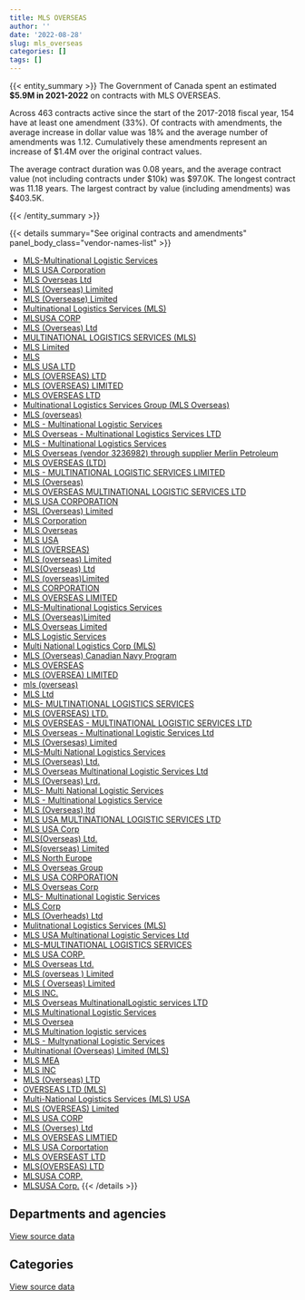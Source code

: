```yaml
---
title: MLS OVERSEAS
author: ''
date: '2022-08-28'
slug: mls_overseas
categories: []
tags: []
---
```


<script src="/rmarkdown-libs/htmlwidgets/htmlwidgets.js"></script>
<link href="/rmarkdown-libs/datatables-css/datatables-crosstalk.css" rel="stylesheet" />
<script src="/rmarkdown-libs/datatables-binding/datatables.js"></script>
<script src="/rmarkdown-libs/jquery/jquery-3.6.0.min.js"></script>
<link href="/rmarkdown-libs/dt-core-bootstrap/css/dataTables.bootstrap.min.css" rel="stylesheet" />
<link href="/rmarkdown-libs/dt-core-bootstrap/css/dataTables.bootstrap.extra.css" rel="stylesheet" />
<script src="/rmarkdown-libs/dt-core-bootstrap/js/jquery.dataTables.min.js"></script>
<script src="/rmarkdown-libs/dt-core-bootstrap/js/dataTables.bootstrap.min.js"></script>
<link href="/rmarkdown-libs/crosstalk/css/crosstalk.min.css" rel="stylesheet" />
<script src="/rmarkdown-libs/crosstalk/js/crosstalk.min.js"></script>
<script src="/rmarkdown-libs/htmlwidgets/htmlwidgets.js"></script>
<link href="/rmarkdown-libs/datatables-css/datatables-crosstalk.css" rel="stylesheet" />
<script src="/rmarkdown-libs/datatables-binding/datatables.js"></script>
<script src="/rmarkdown-libs/jquery/jquery-3.6.0.min.js"></script>
<link href="/rmarkdown-libs/dt-core-bootstrap/css/dataTables.bootstrap.min.css" rel="stylesheet" />
<link href="/rmarkdown-libs/dt-core-bootstrap/css/dataTables.bootstrap.extra.css" rel="stylesheet" />
<script src="/rmarkdown-libs/dt-core-bootstrap/js/jquery.dataTables.min.js"></script>
<script src="/rmarkdown-libs/dt-core-bootstrap/js/dataTables.bootstrap.min.js"></script>
<link href="/rmarkdown-libs/crosstalk/css/crosstalk.min.css" rel="stylesheet" />
<script src="/rmarkdown-libs/crosstalk/js/crosstalk.min.js"></script>

{{< entity_summary >}}
The Government of Canada spent an estimated **\$5.9M in 2021-2022** on contracts with MLS OVERSEAS.

Across 463 contracts active since the start of the 2017-2018 fiscal year, 154 have at least one amendment (33%). Of contracts with amendments, the average increase in dollar value was 18% and the average number of amendments was 1.12. Cumulatively these amendments represent an increase of \$1.4M over the original contract values.

The average contract duration was 0.08 years, and the average contract value (not including contracts under \$10k) was \$97.0K. The longest contract was 11.18 years. The largest contract by value (including amendments) was \$403.5K.

{{< /entity_summary >}}

{{< details summary="See original contracts and amendments" panel_body_class="vendor-names-list" >}}
- [MLS-Multinational Logistic Services](https://search.open.canada.ca/en/ct/?sort=contract_value_f%20desc&page=1&search_text=%22MLS-Multinational%20Logistic%20Services%22)
- [MLS USA Corporation](https://search.open.canada.ca/en/ct/?sort=contract_value_f%20desc&page=1&search_text=%22MLS%20USA%20Corporation%22)
- [MLS Overseas Ltd](https://search.open.canada.ca/en/ct/?sort=contract_value_f%20desc&page=1&search_text=%22MLS%20Overseas%20Ltd%22)
- [MLS (Overseas) Limited](https://search.open.canada.ca/en/ct/?sort=contract_value_f%20desc&page=1&search_text=%22MLS%20%28Overseas%29%20Limited%22)
- [MLS (Oversease) Limited](https://search.open.canada.ca/en/ct/?sort=contract_value_f%20desc&page=1&search_text=%22MLS%20%28Oversease%29%20Limited%22)
- [Multinational Logistics Services (MLS)](https://search.open.canada.ca/en/ct/?sort=contract_value_f%20desc&page=1&search_text=%22Multinational%20Logistics%20Services%20%28MLS%29%22)
- [MLSUSA CORP](https://search.open.canada.ca/en/ct/?sort=contract_value_f%20desc&page=1&search_text=%22MLSUSA%20CORP%22)
- [MLS (Overseas) Ltd](https://search.open.canada.ca/en/ct/?sort=contract_value_f%20desc&page=1&search_text=%22MLS%20%28Overseas%29%20Ltd%22)
- [MULTINATIONAL LOGISTICS SERVICES (MLS)](https://search.open.canada.ca/en/ct/?sort=contract_value_f%20desc&page=1&search_text=%22MULTINATIONAL%20LOGISTICS%20SERVICES%20%28MLS%29%22)
- [MLS Limited](https://search.open.canada.ca/en/ct/?sort=contract_value_f%20desc&page=1&search_text=%22MLS%20Limited%22)
- [MLS](https://search.open.canada.ca/en/ct/?sort=contract_value_f%20desc&page=1&search_text=%22MLS%22)
- [MLS USA LTD](https://search.open.canada.ca/en/ct/?sort=contract_value_f%20desc&page=1&search_text=%22MLS%20USA%20LTD%22)
- [MLS (OVERSEAS) LTD](https://search.open.canada.ca/en/ct/?sort=contract_value_f%20desc&page=1&search_text=%22MLS%20%28OVERSEAS%29%20LTD%22)
- [MLS (OVERSEAS) LIMITED](https://search.open.canada.ca/en/ct/?sort=contract_value_f%20desc&page=1&search_text=%22MLS%20%28OVERSEAS%29%20LIMITED%22)
- [MLS OVERSEAS LTD](https://search.open.canada.ca/en/ct/?sort=contract_value_f%20desc&page=1&search_text=%22MLS%20OVERSEAS%20LTD%22)
- [Multinational Logistics Services Group (MLS Overseas)](https://search.open.canada.ca/en/ct/?sort=contract_value_f%20desc&page=1&search_text=%22Multinational%20Logistics%20Services%20Group%20%28MLS%20Overseas%29%22)
- [MLS (overseas)](https://search.open.canada.ca/en/ct/?sort=contract_value_f%20desc&page=1&search_text=%22MLS%20%28overseas%29%22)
- [MLS - Multinational Logistic Services](https://search.open.canada.ca/en/ct/?sort=contract_value_f%20desc&page=1&search_text=%22MLS%20-%20Multinational%20Logistic%20Services%22)
- [MLS Overseas - Multinational Logistics Services LTD](https://search.open.canada.ca/en/ct/?sort=contract_value_f%20desc&page=1&search_text=%22MLS%20Overseas%20-%20Multinational%20Logistics%20Services%20LTD%22)
- [MLS - Multinational Logistics Services](https://search.open.canada.ca/en/ct/?sort=contract_value_f%20desc&page=1&search_text=%22MLS%20-%20Multinational%20Logistics%20Services%22)
- [MLS Overseas (vendor 3236982) through supplier Merlin Petroleum](https://search.open.canada.ca/en/ct/?sort=contract_value_f%20desc&page=1&search_text=%22MLS%20Overseas%20%28vendor%203236982%29%20through%20supplier%20Merlin%20Petroleum%22)
- [MLS OVERSEAS (LTD)](https://search.open.canada.ca/en/ct/?sort=contract_value_f%20desc&page=1&search_text=%22MLS%20OVERSEAS%20%28LTD%29%22)
- [MLS - MULTINATIONAL LOGISTIC SERVICES LIMITED](https://search.open.canada.ca/en/ct/?sort=contract_value_f%20desc&page=1&search_text=%22MLS%20-%20MULTINATIONAL%20LOGISTIC%20SERVICES%20LIMITED%22)
- [MLS (Overseas)](https://search.open.canada.ca/en/ct/?sort=contract_value_f%20desc&page=1&search_text=%22MLS%20%28Overseas%29%22)
- [MLS OVERSEAS MULTINATIONAL LOGISTIC SERVICES LTD](https://search.open.canada.ca/en/ct/?sort=contract_value_f%20desc&page=1&search_text=%22MLS%20OVERSEAS%20MULTINATIONAL%20LOGISTIC%20SERVICES%20LTD%22)
- [MLS USA CORPORATION](https://search.open.canada.ca/en/ct/?sort=contract_value_f%20desc&page=1&search_text=%22MLS%20USA%20CORPORATION%22)
- [MSL (Overseas) Limited](https://search.open.canada.ca/en/ct/?sort=contract_value_f%20desc&page=1&search_text=%22MSL%20%28Overseas%29%20Limited%22)
- [MLS Corporation](https://search.open.canada.ca/en/ct/?sort=contract_value_f%20desc&page=1&search_text=%22MLS%20Corporation%22)
- [MLS Overseas](https://search.open.canada.ca/en/ct/?sort=contract_value_f%20desc&page=1&search_text=%22MLS%20Overseas%22)
- [MLS USA](https://search.open.canada.ca/en/ct/?sort=contract_value_f%20desc&page=1&search_text=%22MLS%20USA%22)
- [MLS (OVERSEAS)](https://search.open.canada.ca/en/ct/?sort=contract_value_f%20desc&page=1&search_text=%22MLS%20%28OVERSEAS%29%22)
- [MLS (overseas) Limited](https://search.open.canada.ca/en/ct/?sort=contract_value_f%20desc&page=1&search_text=%22MLS%20%28overseas%29%20Limited%22)
- [MLS(Overseas) Ltd](https://search.open.canada.ca/en/ct/?sort=contract_value_f%20desc&page=1&search_text=%22MLS%28Overseas%29%20Ltd%22)
- [MLS (overseas)Limited](https://search.open.canada.ca/en/ct/?sort=contract_value_f%20desc&page=1&search_text=%22MLS%20%28overseas%29Limited%22)
- [MLS CORPORATION](https://search.open.canada.ca/en/ct/?sort=contract_value_f%20desc&page=1&search_text=%22MLS%20CORPORATION%22)
- [MLS OVERSEAS LIMITED](https://search.open.canada.ca/en/ct/?sort=contract_value_f%20desc&page=1&search_text=%22MLS%20OVERSEAS%20LIMITED%22)
- [MLS-Multinational Logistics Services](https://search.open.canada.ca/en/ct/?sort=contract_value_f%20desc&page=1&search_text=%22MLS-Multinational%20Logistics%20Services%22)
- [MLS (Overseas)Limited](https://search.open.canada.ca/en/ct/?sort=contract_value_f%20desc&page=1&search_text=%22MLS%20%28Overseas%29Limited%22)
- [MLS Overseas Limited](https://search.open.canada.ca/en/ct/?sort=contract_value_f%20desc&page=1&search_text=%22MLS%20Overseas%20Limited%22)
- [MLS Logistic Services](https://search.open.canada.ca/en/ct/?sort=contract_value_f%20desc&page=1&search_text=%22MLS%20Logistic%20Services%22)
- [Multi National Logistics Corp (MLS)](https://search.open.canada.ca/en/ct/?sort=contract_value_f%20desc&page=1&search_text=%22Multi%20National%20Logistics%20Corp%20%28MLS%29%22)
- [MLS (Overseas) Canadian Navy Program](https://search.open.canada.ca/en/ct/?sort=contract_value_f%20desc&page=1&search_text=%22MLS%20%28Overseas%29%20Canadian%20Navy%20Program%22)
- [MLS OVERSEAS](https://search.open.canada.ca/en/ct/?sort=contract_value_f%20desc&page=1&search_text=%22MLS%20OVERSEAS%22)
- [MLS (OVERSEA) LIMITED](https://search.open.canada.ca/en/ct/?sort=contract_value_f%20desc&page=1&search_text=%22MLS%20%28OVERSEA%29%20LIMITED%22)
- [mls (overseas)](https://search.open.canada.ca/en/ct/?sort=contract_value_f%20desc&page=1&search_text=%22mls%20%28overseas%29%22)
- [MLS Ltd](https://search.open.canada.ca/en/ct/?sort=contract_value_f%20desc&page=1&search_text=%22MLS%20Ltd%22)
- [MLS- MULTINATIONAL LOGISTICS SERVICES](https://search.open.canada.ca/en/ct/?sort=contract_value_f%20desc&page=1&search_text=%22MLS-%20MULTINATIONAL%20LOGISTICS%20SERVICES%22)
- [MLS (OVERSEAS) LTD.](https://search.open.canada.ca/en/ct/?sort=contract_value_f%20desc&page=1&search_text=%22MLS%20%28OVERSEAS%29%20LTD.%22)
- [MLS OVERSEAS - MULTINATIONAL LOGISTIC SERVICES LTD](https://search.open.canada.ca/en/ct/?sort=contract_value_f%20desc&page=1&search_text=%22MLS%20OVERSEAS%20-%20MULTINATIONAL%20LOGISTIC%20SERVICES%20LTD%22)
- [MLS Overseas - Multinational Logistic Services Ltd](https://search.open.canada.ca/en/ct/?sort=contract_value_f%20desc&page=1&search_text=%22MLS%20Overseas%20-%20Multinational%20Logistic%20Services%20Ltd%22)
- [MLS (Oversesas) Limited](https://search.open.canada.ca/en/ct/?sort=contract_value_f%20desc&page=1&search_text=%22MLS%20%28Oversesas%29%20Limited%22)
- [MLS-Multi National Logistics Services](https://search.open.canada.ca/en/ct/?sort=contract_value_f%20desc&page=1&search_text=%22MLS-Multi%20National%20Logistics%20Services%22)
- [MLS (Overseas) Ltd.](https://search.open.canada.ca/en/ct/?sort=contract_value_f%20desc&page=1&search_text=%22MLS%20%28Overseas%29%20Ltd.%22)
- [MLS Overseas Multinational Logistic Services Ltd](https://search.open.canada.ca/en/ct/?sort=contract_value_f%20desc&page=1&search_text=%22MLS%20Overseas%20Multinational%20Logistic%20Services%20Ltd%22)
- [MLS (Overseas) Lrd.](https://search.open.canada.ca/en/ct/?sort=contract_value_f%20desc&page=1&search_text=%22MLS%20%28Overseas%29%20Lrd.%22)
- [MLS- Multi National Logistic Services](https://search.open.canada.ca/en/ct/?sort=contract_value_f%20desc&page=1&search_text=%22MLS-%20Multi%20National%20Logistic%20Services%22)
- [MLS - Multinational Logistics Service](https://search.open.canada.ca/en/ct/?sort=contract_value_f%20desc&page=1&search_text=%22MLS%20-%20Multinational%20Logistics%20Service%22)
- [MLS (Overseas) ltd](https://search.open.canada.ca/en/ct/?sort=contract_value_f%20desc&page=1&search_text=%22MLS%20%28Overseas%29%20ltd%22)
- [MLS USA MULTINATIONAL LOGISTIC SERVICES LTD](https://search.open.canada.ca/en/ct/?sort=contract_value_f%20desc&page=1&search_text=%22MLS%20USA%20MULTINATIONAL%20LOGISTIC%20SERVICES%20LTD%22)
- [MLS USA Corp](https://search.open.canada.ca/en/ct/?sort=contract_value_f%20desc&page=1&search_text=%22MLS%20USA%20Corp%22)
- [MLS(Overseas) Ltd.](https://search.open.canada.ca/en/ct/?sort=contract_value_f%20desc&page=1&search_text=%22MLS%28Overseas%29%20Ltd.%22)
- [MLS(overseas) Limited](https://search.open.canada.ca/en/ct/?sort=contract_value_f%20desc&page=1&search_text=%22MLS%28overseas%29%20Limited%22)
- [MLS North Europe](https://search.open.canada.ca/en/ct/?sort=contract_value_f%20desc&page=1&search_text=%22MLS%20North%20Europe%22)
- [MLS Overseas Group](https://search.open.canada.ca/en/ct/?sort=contract_value_f%20desc&page=1&search_text=%22MLS%20Overseas%20Group%22)
- [MLS USA CORPORATION](https://search.open.canada.ca/en/ct/?sort=contract_value_f%20desc&page=1&search_text=%22MLS%20%20USA%20CORPORATION%22)
- [MLS Overseas Corp](https://search.open.canada.ca/en/ct/?sort=contract_value_f%20desc&page=1&search_text=%22MLS%20Overseas%20Corp%22)
- [MLS- Multinational Logistic Services](https://search.open.canada.ca/en/ct/?sort=contract_value_f%20desc&page=1&search_text=%22MLS-%20Multinational%20Logistic%20Services%22)
- [MLS Corp](https://search.open.canada.ca/en/ct/?sort=contract_value_f%20desc&page=1&search_text=%22MLS%20Corp%22)
- [MLS (Overheads) Ltd](https://search.open.canada.ca/en/ct/?sort=contract_value_f%20desc&page=1&search_text=%22MLS%20%28Overheads%29%20Ltd%22)
- [Mulitnational Logistics Services (MLS)](https://search.open.canada.ca/en/ct/?sort=contract_value_f%20desc&page=1&search_text=%22Mulitnational%20Logistics%20Services%20%28MLS%29%22)
- [MLS USA Multinational Logistic Services Ltd](https://search.open.canada.ca/en/ct/?sort=contract_value_f%20desc&page=1&search_text=%22MLS%20USA%20Multinational%20Logistic%20Services%20Ltd%22)
- [MLS-MULTINATIONAL LOGISTICS SERVICES](https://search.open.canada.ca/en/ct/?sort=contract_value_f%20desc&page=1&search_text=%22MLS-MULTINATIONAL%20LOGISTICS%20SERVICES%22)
- [MLS USA CORP.](https://search.open.canada.ca/en/ct/?sort=contract_value_f%20desc&page=1&search_text=%22MLS%20USA%20CORP.%22)
- [MLS Overseas Ltd.](https://search.open.canada.ca/en/ct/?sort=contract_value_f%20desc&page=1&search_text=%22MLS%20Overseas%20Ltd.%22)
- [MLS (overseas ) Limited](https://search.open.canada.ca/en/ct/?sort=contract_value_f%20desc&page=1&search_text=%22MLS%20%28overseas%20%29%20Limited%22)
- [MLS ( Overseas) Limited](https://search.open.canada.ca/en/ct/?sort=contract_value_f%20desc&page=1&search_text=%22MLS%20%28%20Overseas%29%20Limited%22)
- [MLS INC.](https://search.open.canada.ca/en/ct/?sort=contract_value_f%20desc&page=1&search_text=%22MLS%20INC.%22)
- [MLS Overseas MultinationalLogistic services LTD](https://search.open.canada.ca/en/ct/?sort=contract_value_f%20desc&page=1&search_text=%22MLS%20Overseas%20MultinationalLogistic%20services%20LTD%22)
- [MLS Multinational Logistic Services](https://search.open.canada.ca/en/ct/?sort=contract_value_f%20desc&page=1&search_text=%22MLS%20Multinational%20Logistic%20Services%22)
- [MLS Oversea](https://search.open.canada.ca/en/ct/?sort=contract_value_f%20desc&page=1&search_text=%22MLS%20Oversea%22)
- [MLS Multination logistic services](https://search.open.canada.ca/en/ct/?sort=contract_value_f%20desc&page=1&search_text=%22MLS%20Multination%20logistic%20services%22)
- [MLS - Multynational Logistic Services](https://search.open.canada.ca/en/ct/?sort=contract_value_f%20desc&page=1&search_text=%22MLS%20-%20Multynational%20Logistic%20Services%22)
- [Multinational (Overseas) Limited (MLS)](https://search.open.canada.ca/en/ct/?sort=contract_value_f%20desc&page=1&search_text=%22Multinational%20%28Overseas%29%20Limited%20%28MLS%29%22)
- [MLS MEA](https://search.open.canada.ca/en/ct/?sort=contract_value_f%20desc&page=1&search_text=%22MLS%20MEA%22)
- [MLS INC](https://search.open.canada.ca/en/ct/?sort=contract_value_f%20desc&page=1&search_text=%22MLS%20INC%22)
- [MLS (Overseas) LTD](https://search.open.canada.ca/en/ct/?sort=contract_value_f%20desc&page=1&search_text=%22MLS%20%28Overseas%29%20LTD%22)
- [OVERSEAS LTD (MLS)](https://search.open.canada.ca/en/ct/?sort=contract_value_f%20desc&page=1&search_text=%22OVERSEAS%20LTD%20%28MLS%29%22)
- [Multi-National Logistics Services (MLS) USA](https://search.open.canada.ca/en/ct/?sort=contract_value_f%20desc&page=1&search_text=%22Multi-National%20%20Logistics%20Services%20%28MLS%29%20USA%22)
- [MLS (OVERSEAS) Limited](https://search.open.canada.ca/en/ct/?sort=contract_value_f%20desc&page=1&search_text=%22MLS%20%28OVERSEAS%29%20Limited%22)
- [MLS USA CORP](https://search.open.canada.ca/en/ct/?sort=contract_value_f%20desc&page=1&search_text=%22MLS%20USA%20CORP%22)
- [MLS (Overses) Ltd](https://search.open.canada.ca/en/ct/?sort=contract_value_f%20desc&page=1&search_text=%22MLS%20%28Overses%29%20Ltd%22)
- [MLS OVERSEAS LIMTIED](https://search.open.canada.ca/en/ct/?sort=contract_value_f%20desc&page=1&search_text=%22MLS%20OVERSEAS%20LIMTIED%22)
- [MLS USA Corportation](https://search.open.canada.ca/en/ct/?sort=contract_value_f%20desc&page=1&search_text=%22MLS%20USA%20Corportation%22)
- [MLS OVERSEAST LTD](https://search.open.canada.ca/en/ct/?sort=contract_value_f%20desc&page=1&search_text=%22MLS%20OVERSEAST%20LTD%22)
- [MLS(OVERSEAS) LTD](https://search.open.canada.ca/en/ct/?sort=contract_value_f%20desc&page=1&search_text=%22MLS%28OVERSEAS%29%20LTD%22)
- [MLSUSA CORP.](https://search.open.canada.ca/en/ct/?sort=contract_value_f%20desc&page=1&search_text=%22MLSUSA%20CORP.%22)
- [MLSUSA Corp.](https://search.open.canada.ca/en/ct/?sort=contract_value_f%20desc&page=1&search_text=%22MLSUSA%20Corp.%22)
{{< /details >}}

## Departments and agencies

<div id="htmlwidget-1" style="width:100%;height:auto;" class="datatables html-widget"></div>
<script type="application/json" data-for="htmlwidget-1">{"x":{"style":"bootstrap","filter":"none","vertical":false,"data":[["<a href=\"/departments/dnd-mdn/\">National Defence<\/a>"],[14894938.16],[12781005.81],[5553453.31],[5855587.37]],"container":"<table class=\"table table-striped table-hover row-border order-column display\">\n  <thead>\n    <tr>\n      <th>Department<\/th>\n      <th>2018-2019<\/th>\n      <th>2019-2020<\/th>\n      <th>2020-2021<\/th>\n      <th>2021-2022<\/th>\n    <\/tr>\n  <\/thead>\n<\/table>","options":{"order":[[4,"desc"]],"pageLength":10,"autoWidth":true,"columnDefs":[{"targets":1,"render":"function(data, type, row, meta) {\n    return type !== 'display' ? data : DTWidget.formatCurrency(data, \"$\", 2, 3, \",\", \".\", true, null);\n  }"},{"targets":2,"render":"function(data, type, row, meta) {\n    return type !== 'display' ? data : DTWidget.formatCurrency(data, \"$\", 2, 3, \",\", \".\", true, null);\n  }"},{"targets":3,"render":"function(data, type, row, meta) {\n    return type !== 'display' ? data : DTWidget.formatCurrency(data, \"$\", 2, 3, \",\", \".\", true, null);\n  }"},{"targets":4,"render":"function(data, type, row, meta) {\n    return type !== 'display' ? data : DTWidget.formatCurrency(data, \"$\", 2, 3, \",\", \".\", true, null);\n  }"},{"width":"16%","targets":[1,2,3,4]},{"className":"dt-right","targets":[1,2,3,4]}],"orderClasses":false}},"evals":["options.columnDefs.0.render","options.columnDefs.1.render","options.columnDefs.2.render","options.columnDefs.3.render"],"jsHooks":[]}</script>
<p class="text-right">
<a href="https://github.com/GoC-Spending/contracts-data/tree/main/data/out/vendors/mls_overseas/summary_by_fiscal_year_by_department.csv" class="source-data-link btn btn-link">View source data</a>
</p>

## Categories

<div id="htmlwidget-2" style="width:100%;height:auto;" class="datatables html-widget"></div>
<script type="application/json" data-for="htmlwidget-2">{"x":{"style":"bootstrap","filter":"none","vertical":false,"data":[["<a href=\"/categories/facilities_and_construction/\">Facilities and construction<\/a>","<a href=\"/categories/office_management/\">Office management<\/a>","<a href=\"/categories/defence/\">Defence<\/a>","<a href=\"/categories/professional_services/\">Professional services<\/a>","<a href=\"/categories/industrial_products_and_services/\">Industrial products and services<\/a>"],[null,1285736.23,909965.41,12699236.53,null],[null,1686796.17,1718550.87,9375658.77,null],[20627.71,1624523.06,1503261,2222204.14,182837.4],[null,1705586.93,2427.78,4147572.65,null]],"container":"<table class=\"table table-striped table-hover row-border order-column display\">\n  <thead>\n    <tr>\n      <th>Category<\/th>\n      <th>2018-2019<\/th>\n      <th>2019-2020<\/th>\n      <th>2020-2021<\/th>\n      <th>2021-2022<\/th>\n    <\/tr>\n  <\/thead>\n<\/table>","options":{"order":[[4,"desc"]],"dom":"t","pageLength":30,"autoWidth":true,"columnDefs":[{"targets":1,"render":"function(data, type, row, meta) {\n    return type !== 'display' ? data : DTWidget.formatCurrency(data, \"$\", 2, 3, \",\", \".\", true, null);\n  }"},{"targets":2,"render":"function(data, type, row, meta) {\n    return type !== 'display' ? data : DTWidget.formatCurrency(data, \"$\", 2, 3, \",\", \".\", true, null);\n  }"},{"targets":3,"render":"function(data, type, row, meta) {\n    return type !== 'display' ? data : DTWidget.formatCurrency(data, \"$\", 2, 3, \",\", \".\", true, null);\n  }"},{"targets":4,"render":"function(data, type, row, meta) {\n    return type !== 'display' ? data : DTWidget.formatCurrency(data, \"$\", 2, 3, \",\", \".\", true, null);\n  }"},{"width":"16%","targets":[1,2,3,4]},{"className":"dt-right","targets":[1,2,3,4]}],"orderClasses":false,"lengthMenu":[10,25,30,50,100]}},"evals":["options.columnDefs.0.render","options.columnDefs.1.render","options.columnDefs.2.render","options.columnDefs.3.render"],"jsHooks":[]}</script>
<p class="text-right">
<a href="https://github.com/GoC-Spending/contracts-data/tree/main/data/out/vendors/mls_overseas/summary_by_fiscal_year_by_category.csv" class="source-data-link btn btn-link">View source data</a>
</p>
